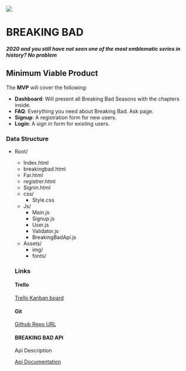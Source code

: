 ![](https://wallpaperplay.com/walls/full/d/f/c/158834.jpg)



# BREAKING BAD

##### 2020 and you still have not seen one of the most emblematic series in history? No problem

## Minimum Viable Product

The **MVP** will cover the following:

- **Dashboard**: Will present all Breaking Bad Seasons with the chapters inside.
- **FAQ**: Everything you need about Breaking Bad. Ask page.
- **Signup**: A registration form for new users.
- **Login**: A sign in form for existing users.



### Data Structure

- Root/

  - Index.html
  - breakingbad.html
  - Far.html
  - registrer.html
  - Signin.html
  - css/
    - Style.css
  - Js/
    - Main.js
    - Signup.js
    - User.js
    - Validator.js
    - BreakingBadApi.js
  - Assets/
    - img/
    - fonts/

  

  ### Links

  #### Trello

  [Trello Kanban board](https://trello.com/b/gNf2syne/first-project-sergi-b)

  #### Git

  [Github Repo URL](https://github.com/sbotargues/breakingbad)

  #### BREAKING BAD API

  Api Description

  [Api Documentation](https://breakingbadapi.com/documentation)

  

  
